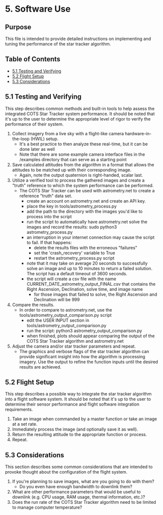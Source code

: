 
# 5. Software Use


## Purpose
This file is intended to provide detailed instructions on implementing and tuning the performance of the star tracker algorithm.


## Table of Contents
* [5.1 Testing and Verifying](#5.1-testing-and-verifying)
* [5.2 Flight Setup](#5.2-flight-setup)
* [5.3 Considerations](#5.2-considerations)


## 5.1 Testing and Verifying
This step describes common methods and built-in tools to help assess the integrated COTS Star Tracker system performance.  It should
be noted that it's up to the user to determine the appropriate level of rigor to verify the performance of their system.

1. Collect imagery from a live sky with a flight-like camera hardware-in-the-loop (HWIL) setup.
    * It's a best practice to then analyze these real-time, but it can be done later as well
    * Note that there are some example camera interface files in the /examples directory that can serve as a starting point
2. Save calculated attitudes from the algorithm in a format that allows the attitudes to be matched up with their corresponding image.
    * Again, note the output quaternion is right-handed, scalar last.
3. Utilize a verified tool to process the gathered images and create a "truth" reference to which the system performance can be performed.
    * The COTS Star Tracker can be used with astrometry.net to create a reference "truth" data set.
        * create an account on astrometry.net and create an API key.
        * place the key in tools/astrometry_process.py
        * add the path to the directory with the images you'd like to process into the script
        * run the script to automatically have astrometry.net solve the images and record the results: sudo python3 astrometry_process.py
        * an interruption in your internet connection may cause the script to fail.  If that happens:
            * delete the results files with the erroneous "failures"
            * set the 'crash_recovery' variable to True
            * restart the astrometry_process.py script
        * note that it may take on average 20 seconds to successfully solve an image and up to 10 minutes to return a failed solution.  The script has a default timeout of 3600 seconds.
        * the script will create a csv file with the name CURRENT_DATE_astrometry_output_FINAL.csv that contains the Right Ascension, Declination, solve time, and image name
            * for those images that failed to solve, the Right Ascension and Declination will be 999
4. Compare the results.
    * In order to compare to astrometry.net, use the tools/astrometry_output_comparison.py script
        * edit the USER INPUT section in tools/astrometry_output_comparison.py
        * run the script: python3 astrometry_output_comparison.py
        * when finished, plots should appear comparing the output of the COTS Star Tracker algorithm and astrometry.net
5.  Adjust the camera and/or star tracker parameters and repeat.
    * The graphics and verbose flags of the star tracker algorithm can provide significant insight into how the algorithm is processing imagery.  Use the output to refine the function inputs until the desired results are achieved.


## 5.2 Flight Setup
This step describes a possible way to integrate the star tracker algorithm into a flight software system.  It should
be noted that it's up to the user to determine their sensor performance and flight software integration requirements.

1. Take an image when commanded by a master function or take an image at a set rate.
2. Immediately process the image (and optionally save it as well).
3. Return the resulting attitude to the appropriate function or process.
4. Repeat.


## 5.3 Considerations
This section describes some common considerations that are intended to provoke thought about the configuration of the flight system.

1. If you're planning to save images, what are you going to do with them?
    * Do you even have enough bandwidth to downlink them?
2. What are other performance parameters that would be useful to downlink (e.g. CPU usage, RAM usage, thermal information, etc.)?
3. Does the run rate of the COTS Star Tracker algorithm need to be limited to manage computer temperature?


